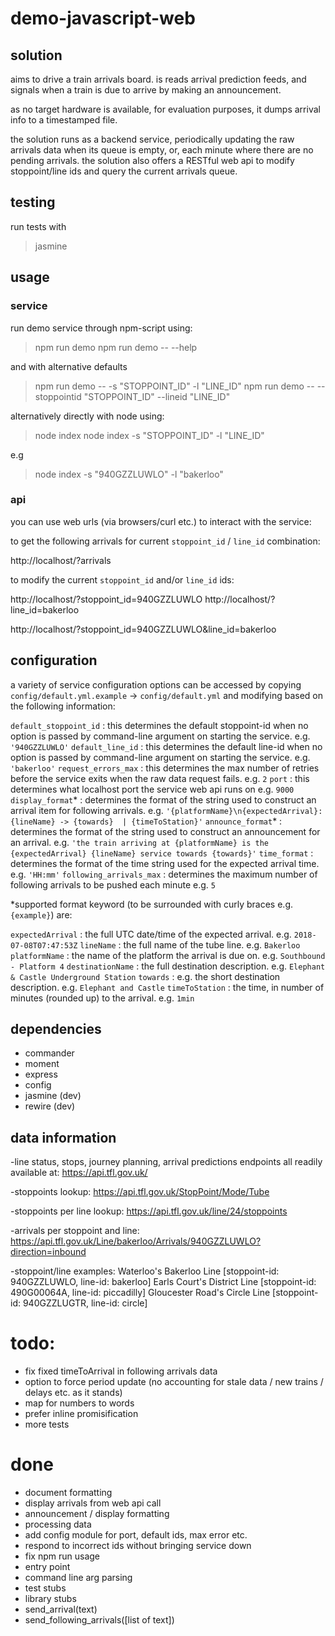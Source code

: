# demo-javascript-web

## solution
aims to drive a train arrivals board. is reads arrival prediction feeds, and signals when a train is due to arrive by making an announcement.

as no target hardware is available, for evaluation purposes, it dumps arrival info to a timestamped file.

the solution runs as a backend service, periodically updating the raw arrivals data when its queue is empty, or, each minute where there are no pending arrivals. the solution also offers a RESTful web api to modify stoppoint/line ids and query the current arrivals queue.

## testing
run tests with

  > jasmine

## usage

### service
run demo service through npm-script using:

  > npm run demo
  > npm run demo -- --help

and with alternative defaults

  > npm run demo -- -s "STOPPOINT_ID" -l "LINE_ID"
  > npm run demo -- --stoppointid "STOPPOINT_ID" --lineid "LINE_ID"

alternatively directly with node using:

  > node index
  > node index -s "STOPPOINT_ID" -l "LINE_ID"

e.g
  > node index -s "940GZZLUWLO" -l "bakerloo"

### api
you can use web urls (via browsers/curl etc.) to interact with the service:

to get the following arrivals for current `stoppoint_id` / `line_id` combination:

  http://localhost/?arrivals

to modify the current `stoppoint_id` and/or `line_id` ids:

  http://localhost/?stoppoint_id=940GZZLUWLO
  http://localhost/?line_id=bakerloo

  http://localhost/?stoppoint_id=940GZZLUWLO&line_id=bakerloo

## configuration
a variety of service configuration options can be accessed by copying `config/default.yml.example` -> `config/default.yml` and modifying based on the following information:

  `default_stoppoint_id`  : this determines the default stoppoint-id when no option is passed by command-line argument on starting the service. e.g. `'940GZZLUWLO'`
  `default_line_id`  : this determines the default line-id when no option is passed by command-line argument on starting the service. e.g. `'bakerloo'`
  `request_errors_max`  : this determines the max number of retries before the service exits  when the raw data request fails. e.g. `2`
  `port`  : this determines what localhost port the service web api runs on e.g. `9000`
  `display_format`*  : determines the format of the string used to construct an arrival item for following arrivals. e.g. `'{platformName}\n{expectedArrival}: {lineName} -> {towards}  | {timeToStation}'`
  `announce_format`*  : determines the format of the string used to construct an announcement for an arrival. e.g. `'the train arriving at {platformName} is the {expectedArrival} {lineName} service towards {towards}'`
  `time_format`  : determines the format of the time string used for the expected arrival time. e.g. `'HH:mm'`
  `following_arrivals_max`  : determines the maximum number of following arrivals to be pushed each minute e.g. `5`

*supported format keyword (to be surrounded with curly braces e.g. `{example}`) are:

  `expectedArrival` : the full UTC date/time of the expected arrival. e.g. `2018-07-08T07:47:53Z`
  `lineName`  : the full name of the tube line. e.g. `Bakerloo`
  `platformName`  : the name of the platform the arrival is due on. e.g. `Southbound - Platform 4`
  `destinationName`  : the full destination description. e.g. `Elephant & Castle Underground Station`
  `towards`  : e.g. the short destination description. e.g. `Elephant and Castle`
  `timeToStation`  : the time, in number of minutes (rounded up) to the arrival. e.g. `1min`

## dependencies
- commander
- moment
- express
- config
- jasmine (dev)
- rewire (dev)

## data information
-line status, stops, journey planning, arrival predictions endpoints all readily available
at:
  https://api.tfl.gov.uk/

-stoppoints lookup:
  https://api.tfl.gov.uk/StopPoint/Mode/Tube

-stoppoints per line lookup:
  https://api.tfl.gov.uk/line/24/stoppoints

-arrivals per stoppoint and line:
  https://api.tfl.gov.uk/Line/bakerloo/Arrivals/940GZZLUWLO?direction=inbound

-stoppoint/line examples:
  Waterloo's Bakerloo Line [stoppoint-id: 940GZZLUWLO, line-id: bakerloo]
  Earls Court's District Line [stoppoint-id: 490G00064A, line-id: piccadilly]
  Gloucester Road's Circle Line [stoppoint-id: 940GZZLUGTR, line-id: circle]

# todo:
- fix fixed timeToArrival in following arrivals data
- option to force period update (no accounting for stale data / new trains / delays etc. as it stands)
- map for numbers to words
- prefer inline promisification
- more tests

# done
- document formatting
- display arrivals from web api call
- announcement / display formatting
- processing data
- add config module for port, default ids, max error etc.
- respond to incorrect ids without bringing service down
- fix npm run usage
- entry point
- command line arg parsing
- test stubs
- library stubs
 - send_arrival(text)
 - send_following_arrivals([list of text])

